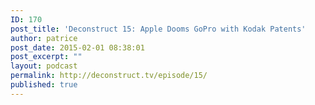 ```yaml
---
ID: 170
post_title: 'Deconstruct 15: Apple Dooms GoPro with Kodak Patents'
author: patrice
post_date: 2015-02-01 08:38:01
post_excerpt: ""
layout: podcast
permalink: http://deconstruct.tv/episode/15/
published: true
---
```

